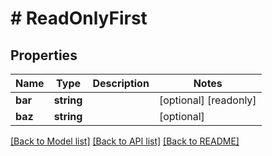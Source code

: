 # # ReadOnlyFirst

## Properties

Name | Type | Description | Notes
------------ | ------------- | ------------- | -------------
**bar** | **string** |  | [optional] [readonly]
**baz** | **string** |  | [optional]

[[Back to Model list]](../../README.md#models) [[Back to API list]](../../README.md#endpoints) [[Back to README]](../../README.md)
